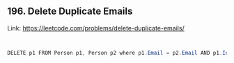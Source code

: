## 196. Delete Duplicate Emails
Link: https://leetcode.com/problems/delete-duplicate-emails/

```java


DELETE p1 FROM Person p1, Person p2 where p1.Email = p2.Email AND p1.Id > p2.Id;

```